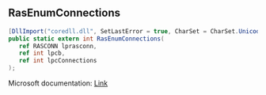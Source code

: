 ## RasEnumConnections

```csharp
[DllImport("coredll.dll", SetLastError = true, CharSet = CharSet.Unicode)]
public static extern int RasEnumConnections(
   ref RASCONN lprasconn,
   ref int lpcb,
   ref int lpcConnections
);
```

Microsoft documentation: [Link](https://learn.microsoft.com/en-us/windows/win32/api/ras/nf-ras-rasenumconnectionsa)

